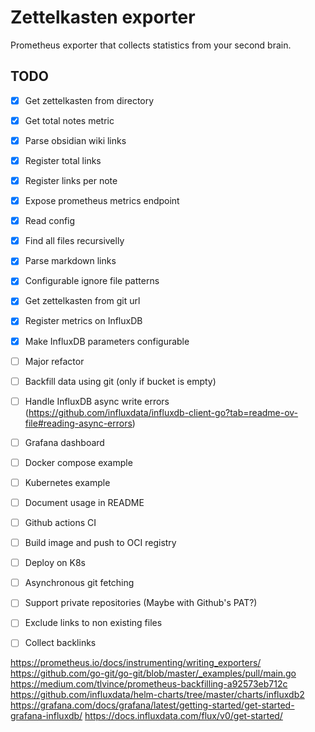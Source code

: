 # Zettelkasten exporter

Prometheus exporter that collects statistics from your second brain. 

## TODO

- [X] Get zettelkasten from directory
- [X] Get total notes metric
- [X] Parse obsidian wiki links
- [X] Register total links
- [X] Register links per note
- [X] Expose prometheus metrics endpoint
- [X] Read config
- [X] Find all files recursivelly
- [X] Parse markdown links
- [X] Configurable ignore file patterns
- [X] Get zettelkasten from git url
- [X] Register metrics on InfluxDB
- [X] Make InfluxDB parameters configurable
- [ ] Major refactor
- [ ] Backfill data using git (only if bucket is empty)
- [ ] Handle InfluxDB async write errors (https://github.com/influxdata/influxdb-client-go?tab=readme-ov-file#reading-async-errors)
- [ ] Grafana dashboard
- [ ] Docker compose example
- [ ] Kubernetes example
- [ ] Document usage in README
- [ ] Github actions CI
- [ ] Build image and push to OCI registry
- [ ] Deploy on K8s
- [ ] Asynchronous git fetching

- [ ] Support private repositories (Maybe with Github's PAT?)
- [ ] Exclude links to non existing files
- [ ] Collect backlinks

https://prometheus.io/docs/instrumenting/writing_exporters/
https://github.com/go-git/go-git/blob/master/_examples/pull/main.go
https://medium.com/tlvince/prometheus-backfilling-a92573eb712c
https://github.com/influxdata/helm-charts/tree/master/charts/influxdb2
https://grafana.com/docs/grafana/latest/getting-started/get-started-grafana-influxdb/
https://docs.influxdata.com/flux/v0/get-started/
